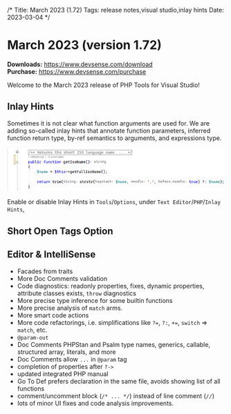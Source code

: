 /*
Title: March 2023 (1.72)
Tags: release notes,visual studio,inlay hints
Date: 2023-03-04
*/

# March 2023 (version 1.72)

**Downloads:** https://www.devsense.com/download<br/>
**Purchase:** https://www.devsense.com/purchase

Welcome to the March 2023 release of PHP Tools for Visual Studio!

## Inlay Hints

Sometimes it is not clear what function arguments are used for. We are adding so-called inlay hints that annotate function parameters, inferred function return type, by-ref semantics to arguments, and expressions type.

![inlay hints in PHP](imgs/inlay-hints.png)

Enable or disable Inlay Hints in `Tools`/`Options`, under `Text Editor`/`PHP`/`Inlay Hints`,

## Short Open Tags Option

## Editor &amp; IntelliSense

- Facades from traits
- More Doc Comments validation
- Code diagnostics: readonly properties, fixes, dynamic properties, attribute classes exists, `throw` diagnostics
- More precise type inference for some builtin functions
- More precise analysis of `match` arms.
- More smart code actions
- More code refactorings, i.e. simplifications like `?=`, `?:`, `+=`, `switch` => `match`, etc.
- `@param-out`
- Doc Comments PHPStan and Psalm type names, generics, callable, structured array, literals, and more
- Doc Comments allow `...` in `@param` tag
- completion of properties after `?->`
- updated integrated PHP manual
- Go To Def prefers declaration in the same file, avoids showing list of all functions
- comment/uncomment block (`/* ... */`) instead of line comment (`//`)
- lots of minor UI fixes and code analysis improvements.